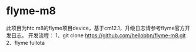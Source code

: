# flyme-m8
此项目为htc m8的flyme项目device，基于cm12.1，升级日志请参考flyme官方开发日志。
开发流程：
1、git clone https://github.com/hellobbn/flyme-m8.git
2、flyme fullota

